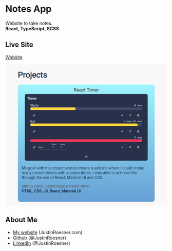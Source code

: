 # Notes App
Website to take notes.  
**React, TypeScript, SCSS** 

## Live Site
[Website](http://notesapp.justinroesner.com/)

![site screenshot](https://github.com/JustinRoesner/personal-site/blob/master/images/screenshot-for-github.jpg?raw=true)

## About Me
- [My website](https://justinroesner.com/) (JustinRoesner.com)
- [Github](https://github.com/JustinRoesner) (@JustinRoesner)
- [LinkedIn](https://www.linkedin.com/in/justinroesner/) (@JustinRoesner)
